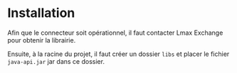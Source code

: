 # Installation

Afin que le connecteur soit opérationnel, il faut contacter Lmax Exchange pour obtenir la librairie.

Ensuite, à la racine du projet, il faut créer un dossier `libs` et placer le fichier `java-api.jar` jar dans ce dossier.